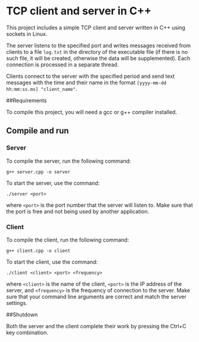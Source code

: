 # TCP client and server in C++

This project includes a simple TCP client and server written in C++ using sockets in Linux.

The server listens to the specified port and writes messages received from clients to a file `log.txt` in the directory of the executable file (if there is no such file, it will be created, otherwise the data will be supplemented). Each connection is processed in a separate thread.

Clients connect to the server with the specified period and send text messages with the time and their name in the format `[yyyy-mm-dd hh:mm:ss.ms] "client_name"`.

##Requirements

To compile this project, you will need a gcc or g++ compiler installed.

## Compile and run

### Server

To compile the server, run the following command:

```g++ server.cpp -o server```

To start the server, use the command:

```./server <port>```

where `<port>` is the port number that the server will listen to. Make sure that the port is free and not being used by another application.

### Client

To compile the client, run the following command:

```g++ client.cpp -o client```

To start the client, use the command:

```./client <client> <port> <frequency>```

where `<client>` is the name of the client, `<port>` is the IP address of the server, and `<frequency>` is the frequency of connection to the server. Make sure that your command line arguments are correct and match the server settings.

##Shutdown

Both the server and the client complete their work by pressing the Ctrl+C key combination.


